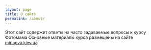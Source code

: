 ```yaml
---
layout: page
title: О сайте
permalink: /about/
---
```


Этот сайт содержит ответы на часто задаваемые вопросы к курсу Фотомама
Основные материалы курса размещены на сайте [minaeva.kiev.ua](http://minaeva.kiev.ua/)
